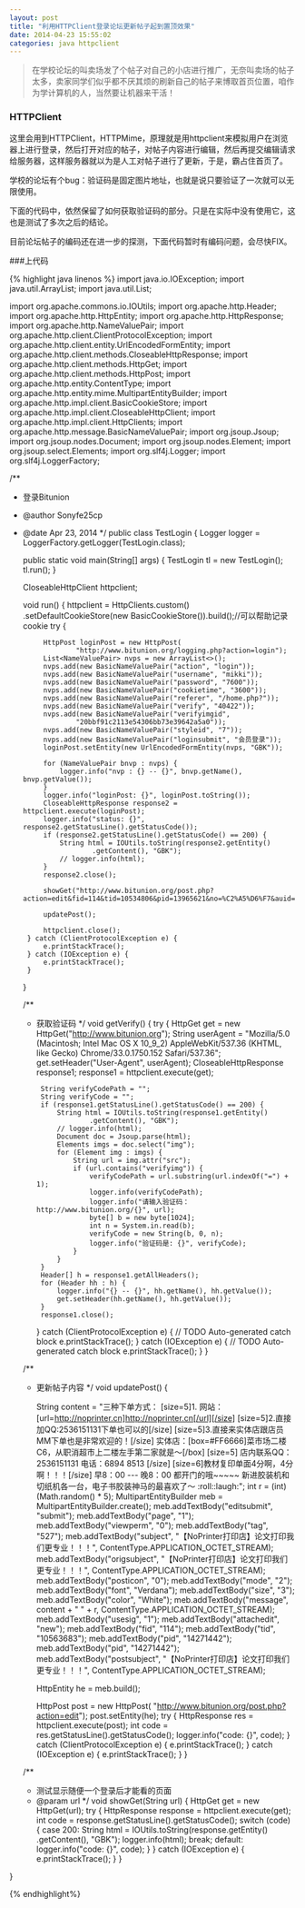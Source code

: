 ```yaml
---
layout: post
title: "利用HTTPClient登录论坛更新帖子起到置顶效果"
date: 2014-04-23 15:55:02
categories: java httpclient
---
```


> 在学校论坛的叫卖场发了个帖子对自己的小店进行推广，无奈叫卖场的帖子太多，卖家同学们似乎都不厌其烦的刷新自己的帖子来博取首页位置，咱作为学计算机的人，当然要让机器来干活！

### HTTPClient

这里会用到HTTPClient，HTTPMime，原理就是用httpclient来模拟用户在浏览器上进行登录，然后打开对应的帖子，对帖子内容进行编辑，然后再提交编辑请求给服务器，这样服务器就以为是人工对帖子进行了更新，于是，霸占住首页了。

学校的论坛有个bug：验证码是固定图片地址，也就是说只要验证了一次就可以无限使用。

下面的代码中，依然保留了如何获取验证码的部分。只是在实际中没有使用它，这也是测试了多次之后的结论。

目前论坛帖子的编码还在进一步的探测，下面代码暂时有编码问题，会尽快FIX。

###上代码

{% highlight java linenos %}
import java.io.IOException;
import java.util.ArrayList;
import java.util.List;

import org.apache.commons.io.IOUtils;
import org.apache.http.Header;
import org.apache.http.HttpEntity;
import org.apache.http.HttpResponse;
import org.apache.http.NameValuePair;
import org.apache.http.client.ClientProtocolException;
import org.apache.http.client.entity.UrlEncodedFormEntity;
import org.apache.http.client.methods.CloseableHttpResponse;
import org.apache.http.client.methods.HttpGet;
import org.apache.http.client.methods.HttpPost;
import org.apache.http.entity.ContentType;
import org.apache.http.entity.mime.MultipartEntityBuilder;
import org.apache.http.impl.client.BasicCookieStore;
import org.apache.http.impl.client.CloseableHttpClient;
import org.apache.http.impl.client.HttpClients;
import org.apache.http.message.BasicNameValuePair;
import org.jsoup.Jsoup;
import org.jsoup.nodes.Document;
import org.jsoup.nodes.Element;
import org.jsoup.select.Elements;
import org.slf4j.Logger;
import org.slf4j.LoggerFactory;

/**
 * 登录Bitunion
 * @author Sonyfe25cp
 * @date Apr 23, 2014
 */
public class TestLogin {
	Logger logger = LoggerFactory.getLogger(TestLogin.class);

	public static void main(String[] args) {
		TestLogin tl = new TestLogin();
		tl.run();
	}

	CloseableHttpClient httpclient;

	void run() {
		httpclient = HttpClients.custom()
				.setDefaultCookieStore(new BasicCookieStore()).build();//可以帮助记录cookie
		try {

			HttpPost loginPost = new HttpPost(
					"http://www.bitunion.org/logging.php?action=login");
			List<NameValuePair> nvps = new ArrayList<>();
			nvps.add(new BasicNameValuePair("action", "login"));
			nvps.add(new BasicNameValuePair("username", "mikki"));
			nvps.add(new BasicNameValuePair("password", "7600"));
			nvps.add(new BasicNameValuePair("cookietime", "3600"));
			nvps.add(new BasicNameValuePair("referer", "/home.php?"));
			nvps.add(new BasicNameValuePair("verify", "40422"));
			nvps.add(new BasicNameValuePair("verifyimgid",
					"20bbf91c2113e54306bb73e39642a5a0"));
			nvps.add(new BasicNameValuePair("styleid", "7"));
			nvps.add(new BasicNameValuePair("loginsubmit", "会员登录"));
			loginPost.setEntity(new UrlEncodedFormEntity(nvps, "GBK"));

			for (NameValuePair bnvp : nvps) {
				logger.info("nvp : {} -- {}", bnvp.getName(), bnvp.getValue());
			}
			logger.info("loginPost: {}", loginPost.toString());
			CloseableHttpResponse response2 = httpclient.execute(loginPost);
			logger.info("status: {}", response2.getStatusLine().getStatusCode());
			if (response2.getStatusLine().getStatusCode() == 200) {
				String html = IOUtils.toString(response2.getEntity()
						.getContent(), "GBK");
				// logger.info(html);
			}
			response2.close();

			showGet("http://www.bitunion.org/post.php?action=edit&fid=114&tid=10534806&pid=13965621&no=%C2%A5%D6%F7&auid=84956&page=1");

			updatePost();

			httpclient.close();
		} catch (ClientProtocolException e) {
			e.printStackTrace();
		} catch (IOException e) {
			e.printStackTrace();
		}
	}

	/**
	 * 获取验证码
	 */
	void getVerify() {
		try {
			HttpGet get = new HttpGet("http://www.bitunion.org");
			String userAgent = "Mozilla/5.0 (Macintosh; Intel Mac OS X 10_9_2) AppleWebKit/537.36 (KHTML, like Gecko) Chrome/33.0.1750.152 Safari/537.36";
			get.setHeader("User-Agent", userAgent);
			CloseableHttpResponse response1;
			response1 = httpclient.execute(get);

			String verifyCodePath = "";
			String verifyCode = "";
			if (response1.getStatusLine().getStatusCode() == 200) {
				String html = IOUtils.toString(response1.getEntity()
						.getContent(), "GBK");
				// logger.info(html);
				Document doc = Jsoup.parse(html);
				Elements imgs = doc.select("img");
				for (Element img : imgs) {
					String url = img.attr("src");
					if (url.contains("verifyimg")) {
						verifyCodePath = url.substring(url.indexOf("=") + 1);
						logger.info(verifyCodePath);
						logger.info("请输入验证码：http://www.bitunion.org/{}", url);
						byte[] b = new byte[1024];
						int n = System.in.read(b);
						verifyCode = new String(b, 0, n);
						logger.info("验证码是: {}", verifyCode);
					}
				}
			}
			Header[] h = response1.getAllHeaders();
			for (Header hh : h) {
				logger.info("{} -- {}", hh.getName(), hh.getValue());
				get.setHeader(hh.getName(), hh.getValue());
			}
			response1.close();
		} catch (ClientProtocolException e) {
			// TODO Auto-generated catch block
			e.printStackTrace();
		} catch (IOException e) {
			// TODO Auto-generated catch block
			e.printStackTrace();
		}
	}

	/**
	 * 更新帖子内容
	 */
	void updatePost() {

		String content = "三种下单方式： [size=5]1. 网站：[url=http://noprinter.cn]http://noprinter.cn[/url][/size] [size=5]2.直接加QQ:2536151131下单也可以的[/size] [size=5]3.直接来实体店跟店员MM下单也是非常欢迎的！[/size] 实体店：[box=#FF6666]菜市场二楼C6，从职消超市上二楼左手第二家就是～[/box] [size=5] 店内联系QQ：2536151131 电话：6894 8513 [/size] [size=6]教材复印单面4分啊，4分啊！！！[/size] 早8：00 --- 晚8：00 都开门的哦~~~~~ 新进胶装机和切纸机各一台，电子书胶装神马的最喜欢了～ :roll::laugh:";
		int r = (int) (Math.random() * 5);
		MultipartEntityBuilder meb = MultipartEntityBuilder.create();
		meb.addTextBody("editsubmit", "submit");
		meb.addTextBody("page", "1");
		meb.addTextBody("viewperm", "0");
		meb.addTextBody("tag", "527");
		meb.addTextBody("subject", "【NoPrinter打印店】论文打印我们更专业！！！",
				ContentType.APPLICATION_OCTET_STREAM);
		meb.addTextBody("origsubject", "【NoPrinter打印店】论文打印我们更专业！！！",
				ContentType.APPLICATION_OCTET_STREAM);
		meb.addTextBody("posticon", "0");
		meb.addTextBody("mode", "2");
		meb.addTextBody("font", "Verdana");
		meb.addTextBody("size", "3");
		meb.addTextBody("color", "White");
		meb.addTextBody("message", content + " " + r,
				ContentType.APPLICATION_OCTET_STREAM);
		meb.addTextBody("usesig", "1");
		meb.addTextBody("attachedit", "new");
		meb.addTextBody("fid", "114");
		meb.addTextBody("tid", "10563683");
		meb.addTextBody("pid", "14271442");
		meb.addTextBody("pid", "14271442");
		meb.addTextBody("postsubject", "【NoPrinter打印店】论文打印我们更专业！！！",
				ContentType.APPLICATION_OCTET_STREAM);

		HttpEntity he = meb.build();

		HttpPost post = new HttpPost(
				"http://www.bitunion.org/post.php?action=edit");
		post.setEntity(he);
		try {
			HttpResponse res = httpclient.execute(post);
			int code = res.getStatusLine().getStatusCode();
			logger.info("code: {}", code);
		} catch (ClientProtocolException e) {
			e.printStackTrace();
		} catch (IOException e) {
			e.printStackTrace();
		}
	}

	/**
	 * 测试显示随便一个登录后才能看的页面
	 * @param url
	 */
	void showGet(String url) {
		HttpGet get = new HttpGet(url);
		try {
			HttpResponse response = httpclient.execute(get);
			int code = response.getStatusLine().getStatusCode();
			switch (code) {
			case 200:
				String html = IOUtils.toString(response.getEntity()
						.getContent(), "GBK");
				logger.info(html);
				break;
			default:
				logger.info("code: {}", code);
			}
		} catch (IOException e) {
			e.printStackTrace();
		}
	}

}

{% endhighlight%}
